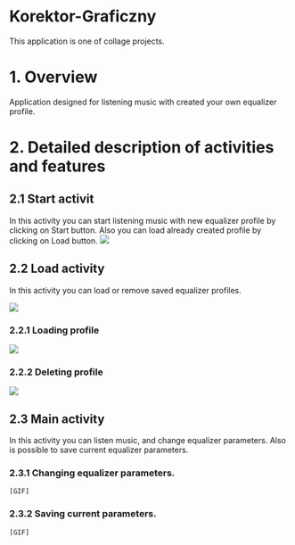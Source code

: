 # Korektor-Graficzny
This application is one of collage projects.


# 1. Overview
  Application designed for listening music with created your own equalizer profile.
  

# 2. Detailed description of activities and features

  ## 2.1 Start activit
   In this activity you can start listening music with new equalizer profile by clicking on Start button.
   Also you can load already created profile by clicking on Load button.
   ![](https://raw.githubusercontent.com/MarcinGrzeszczak-Portfolio/Korektor-Graficzny/master/screenshots/StartActivity.gif)
    
    
 ## 2.2 Load activity
   In this activity you can load or remove saved equalizer profiles.
    
   ![](https://raw.githubusercontent.com/MarcinGrzeszczak-Portfolio/Korektor-Graficzny/master/screenshots/LoadingActivity.png)

 
 
  ### 2.2.1 Loading profile
  ![](https://raw.githubusercontent.com/MarcinGrzeszczak-Portfolio/Korektor-Graficzny/master/screenshots/LoadingProfile.gif)
   
   
  ### 2.2.2 Deleting profile
  ![](https://raw.githubusercontent.com/MarcinGrzeszczak-Portfolio/Korektor-Graficzny/master/screenshots/DeletingProfile.gif)


## 2.3 Main activity
   In this activity you can listen music, and change equalizer parameters.
   Also is possible to save current equalizer parameters.
   
   ### 2.3.1 Changing equalizer parameters.
    [GIF]
   
   ### 2.3.2 Saving current parameters.
    [GIF]
   
   
   
   
   
